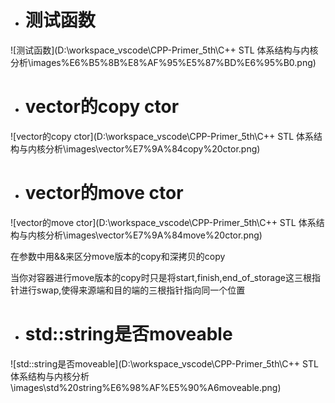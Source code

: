 - # 测试函数  

![测试函数](D:\workspace_vscode\CPP-Primer_5th\C++ STL 体系结构与内核分析\images\%E6%B5%8B%E8%AF%95%E5%87%BD%E6%95%B0.png)  

- # vector的copy ctor

![vector的copy ctor](D:\workspace_vscode\CPP-Primer_5th\C++ STL 体系结构与内核分析\images\vector%E7%9A%84copy%20ctor.png)  

- # vector的move ctor

![vector的move ctor](D:\workspace_vscode\CPP-Primer_5th\C++ STL 体系结构与内核分析\images\vector%E7%9A%84move%20ctor.png)  

在参数中用&&来区分move版本的copy和深拷贝的copy

当你对容器进行move版本的copy时只是将start,finish,end_of_storage这三根指针进行swap,使得来源端和目的端的三根指针指向同一个位置

- # std::string是否moveable

![std::string是否moveable](D:\workspace_vscode\CPP-Primer_5th\C++ STL 体系结构与内核分析\images\std%20string%E6%98%AF%E5%90%A6moveable.png)  

